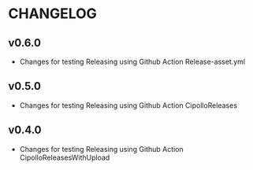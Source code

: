 # CHANGELOG

## v0.6.0

* Changes for testing Releasing using Github Action Release-asset.yml

## v0.5.0

* Changes for testing Releasing using Github Action CipolloReleases

## v0.4.0

* Changes for testing Releasing using Github Action CipolloReleasesWithUpload